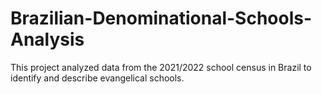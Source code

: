 # Brazilian-Denominational-Schools-Analysis
This project analyzed data from the 2021/2022 school census in Brazil to identify and describe evangelical schools. 
